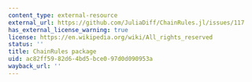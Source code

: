 ```yaml
---
content_type: external-resource
external_url: https://github.com/JuliaDiff/ChainRules.jl/issues/117
has_external_license_warning: true
license: https://en.wikipedia.org/wiki/All_rights_reserved
status: ''
title: ChainRules package
uid: ac82ff59-82d6-4bd5-bce0-97d0d090953a
wayback_url: ''
---
```

